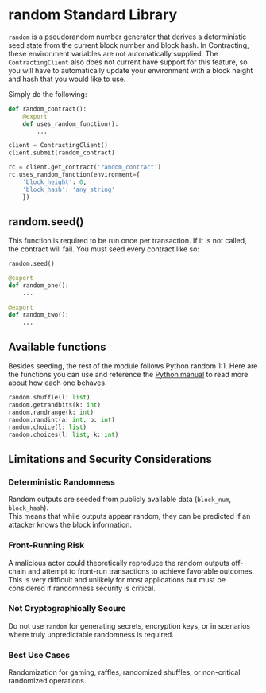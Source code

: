 
# random Standard Library

`random` is a pseudorandom number generator that derives a deterministic seed state from the current block number and block hash. In Contracting, these environment variables are not automatically supplied. The `ContractingClient` also does not current have support for this feature, so you will have to automatically update your environment with a block height and hash that you would like to use.

Simply do the following:
```python
def random_contract():
	@export
	def uses_random_function():
		...

client = ContractingClient()
client.submit(random_contract)

rc = client.get_contract('random_contract')
rc.uses_random_function(environment={
	'block_height': 0,
	'block_hash': 'any_string'
	})
```

## random.seed()

This function is required to be run once per transaction. If it is not called, the contract will fail. You must seed every contract like so:

```python
random.seed()

@export
def random_one():
    ...

@export
def random_two():
    ...
```

## Available functions

Besides seeding, the rest of the module follows Python random 1:1. Here are the functions you can use and reference the [Python manual](https://docs.python.org/3.6/library/random.html) to read more about how each one behaves.

```python
random.shuffle(l: list)
random.getrandbits(k: int)
random.randrange(k: int)
random.randint(a: int, b: int)
random.choice(l: list)
random.choices(l: list, k: int)
```

## Limitations and Security Considerations

### Deterministic Randomness
Random outputs are seeded from publicly available data (`block_num`, `block_hash`).  
This means that while outputs appear random, they can be predicted if an attacker knows the block information.

### Front-Running Risk
A malicious actor could theoretically reproduce the random outputs off-chain and attempt to front-run transactions to achieve favorable outcomes.  
This is very difficult and unlikely for most applications but must be considered if randomness security is critical.

### Not Cryptographically Secure
Do not use `random` for generating secrets, encryption keys, or in scenarios where truly unpredictable randomness is required.

### Best Use Cases
Randomization for gaming, raffles, randomized shuffles, or non-critical randomized operations.
